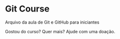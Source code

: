 # Git Course

Arquivo da aula de Git e GitHub para iniciantes

Gostou do curso? Quer mais? Ajude com uma doação.